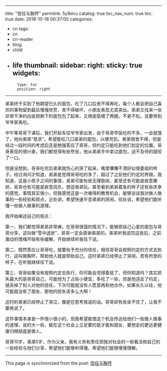 
---
title: "信任与胸怀"
permlink: 5y9dvu
catalog: true
toc_nav_num: true
toc: true
date: 2018-10-18 00:37:00
categories:
- cn
tags:
- cn
- cn-reader
- blog
- child
- life
thumbnail: 
sidebar:
    right:
        sticky: true
widgets:
    -
        type: toc
        position: right
---


弟弟终于买到了他期望已久的面包，吃了几口后舍不得再吃，每个人都会把自己喜欢的事物留到最后慢慢欣赏，舍不得破坏，小朋友表现尤其突出。弟弟又找来一张非常干净的白纸把剩下的面包包了起来，又用皮筋缠了两圈，不紧不松，说要带到爷爷家再吃。

中午等哥哥下课后，我们开起车往爷爷家出发，由于哥哥早饭吃的不多，一会就饿了，他向弟弟“恳求”，希望能吃几口弟弟的面包，以便充饥，弟弟很舍不得，但是经过一段时间的考虑后还是勉强答应了哥哥，但约定只能吃到他们划定的位置。哥哥表现的很兴奋，我们都觉得有些夸张，他从弟弟手中拿过面包，迫不及待的就咬了一口。

但是没想到，哥哥吃完后弟弟就伤心的哭了起来，嘴里囔囔不清好似很委屈的样子。经过询问才知道，弟弟是觉得哥哥吃的多了，超过了之前他们约定的界限。我知道，这是小孩子之间的事情，弟弟可能有些无理取闹，甚至还有可能是故意撒娇，哥哥也有可能是故意找乐，想逗弟弟玩，甚至看到弟弟着急的样子还有些庆幸的感觉。事情其实很小，但我感觉这是一次难得的教育机会，能够谈谈我对做人做事的一些经验和观点，近处讲，希望快速平息弟弟的哭闹，往处说，希望他们能听懂一些做人做事的道理。

我开始阐述自己的观点：

第一、我们都觉得弟弟非常棒，在哥哥很饿的情况下，能够把自己心爱的面包与哥哥分享，这叫做“雪中送炭”，哥哥一定会感谢弟弟的。弟弟听我说完这些后，之前激动的情绪开始有些缓解，开始继续听我往下说。

第二、既然答应让哥哥吃，就要给予充分的信任，相信哥哥会按照约定的方式去执行，这叫做胸怀，帮助他人就是帮助自己。这时弟弟已经停止了哭闹，若有所思的样子，在听我继续往下说。

第三、哥哥如果没有按照约定去执行，你可能会觉得委屈了，但你知道吗？其实损失最大的是哥哥自己，可能他为了占些小便宜，多吃了一些，但是他违反了约定，就丢掉了别人对他的信任，下次可能就没有人愿意再和他合作，如果长久以往，他可能就没有了朋友，那他的损失该多么大啊！

 这时的弟弟已经停止了哭泣，像是在思考我说的话。哥哥却有些坐不住了，让我不要再说了。

这件事情本身是一件很小很小的，但我希望能借这个机会传达给他们一些做人做事的道理，说的大一些，能在这个社会上立足要的是才能和朋友，要想走的更远更健康归根结底是做人。

哥哥10岁，弟弟5岁，作为父亲，我有义务和责任把我对社会的一些看法和自己的一些经验与他们分享，希望他们能够听得懂，希望他们能够慢慢理解。

- - -

This page is synchronized from the post: [信任与胸怀](https://steemit.com/@andrewma/5y9dvu)
